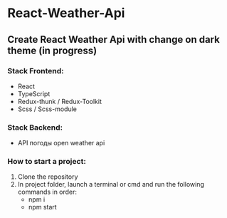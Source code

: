 # React-Weather-Api 

## Create React Weather Api with change on dark theme (in progress)

### Stack Frontend:

- React
- TypeScript
- Redux-thunk / Redux-Toolkit
- Scss / Scss-module

### Stack Backend:
 
 - API погоды open weather api


### How to start a project:
1. Clone the repository
2. In project folder, launch a terminal or cmd and run the following commands in order:
   * npm i
   * npm start

